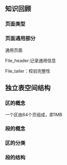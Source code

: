 ## 知识回顾

### 页面类型

### 页面通用部分

通用页面



File_header:记录通用信息

File_tailer：校验完整性



## 独立表空间结构

### 区的概念

一个区由64个页组成，即1MB

### 段的概念

### 区的分类

### 段的结构




